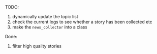 TODO:

1. dynamically update the topic list
2. check the current logs to see whether a story has been collected etc
3. make the `news_collector` into a class


Done:
1. filter high quality stories